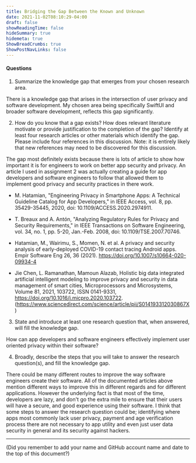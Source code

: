 ```yaml
---
title: Bridging the Gap Between the Known and Unknown
date: 2021-11-02T08:10:29-04:00
draft: false
showReadingTime: false
hideSummary: true
hidemeta: true
ShowBreadCrumbs: true
ShowPostNavLinks: false
---
```

#### Questions

1. Summarize the knowledge gap that emerges from your chosen research area.

There is a knowledge gap that arises in the intersection of user privacy and software development. My chosen area being specifically SwiftUI and broader software development, reflects this gap significantly.

2. How do you know that a gap exists? How does relevant literature motivate or provide justification to the completion of the gap? Identify at least four research articles or other materials which identify the gap. Please include four references in this discussion. Note: it is entirely likely that new references may need to be discovered for this discussion.

 The gap most definitely exists because there is lots of article to show how important it is for engineers to work on better app security and privacy. An article I used in assignment 2 was actually creating a guide for app developers and software engineers to follow that allowed them to implement good privacy and security practices in there work.

- M. Hatamian, "Engineering Privacy in Smartphone Apps: A Technical Guideline Catalog for App Developers," in IEEE Access, vol. 8, pp. 35429-35445, 2020, doi: 10.1109/ACCESS.2020.2974911.

- T. Breaux and A. Antón, "Analyzing Regulatory Rules for Privacy and Security Requirements," in IEEE Transactions on Software Engineering, vol. 34, no. 1, pp. 5-20, Jan.-Feb. 2008, doi: 10.1109/TSE.2007.70746.

- Hatamian, M., Wairimu, S., Momen, N. et al. A privacy and security analysis of early-deployed COVID-19 contact tracing Android apps. Empir Software Eng 26, 36 (2021). https://doi.org/10.1007/s10664-020-09934-4

- Jie Chen, L. Ramanathan, Mamoun Alazab,
Holistic big data integrated artificial intelligent modeling to improve privacy and security in data management of smart cities,
Microprocessors and Microsystems,
Volume 81,
2021,
103722,
ISSN 0141-9331,
https://doi.org/10.1016/j.micpro.2020.103722.
(https://www.sciencedirect.com/science/article/pii/S014193312030867X)



3. State and introduce at least one research question that, when answered, will fill the knowledge gap.

 How can app developers and software engineers effectively implement user oriented privacy within their software?

4. Broadly, describe the steps that you will take to answer the research question(s), and fill the knowledge gap.

 There could be many different routes to improve the way software engineers create their software. All of the documented articles above mention different ways to improve this in different regards and for different applications. However the underlying fact is that most of the time, developers are lazy, and don't go the extra mile to ensure that their users will have a secure, and good experience using their software. I think that some steps to answer the research question could be; identifying where apps most commonly lack user privacy, payment and age verification process there are not necessary to app utility and even just user data security in general and its security against hackers.

---

(Did you remember to add your name and GitHub account name and date to the top of this document?)
